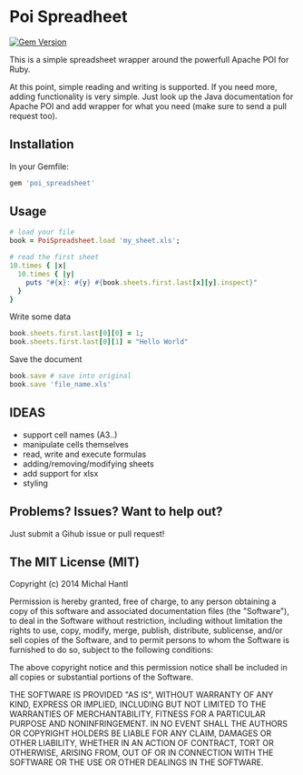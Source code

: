 
Poi Spreadheet
=========

[![Gem Version](https://badge.fury.io/rb/poi_spreadsheet.svg)](http://badge.fury.io/rb/poi_spreadsheet)

This is a simple spreadsheet wrapper around the powerfull Apache POI for Ruby.

At this point, simple reading and writing is supported. If you need more, adding functionality is very simple.
Just look up the Java documentation for Apache POI and add wrapper for what you need (make sure to send a pull request too).


Installation
---------------------
In your Gemfile:
```ruby
gem 'poi_spreadsheet'
```

Usage
---------------------
```ruby
# load your file
book = PoiSpreadsheet.load 'my_sheet.xls'; 

# read the first sheet
10.times { |x| 
  10.times { |y| 
    puts "#{x}: #{y} #{book.sheets.first.last[x][y].inspect}" 
  }
}
```

Write some data
```ruby
book.sheets.first.last[0][0] = 1;
book.sheets.first.last[0][1] = "Hello World"
```

Save the document

```ruby
book.save # save into original
book.save 'file_name.xls'
```


IDEAS
-----
 - support cell names (A3..)
 - manipulate cells themselves
 - read, write and execute formulas
 - adding/removing/modifying sheets
 - add support for xlsx
 - styling


Problems? Issues? Want to help out?
---------------------
Just submit a Gihub issue or pull request! 

The MIT License (MIT)
---------------------
Copyright (c) 2014 Michal Hantl

Permission is hereby granted, free of charge, to any person obtaining a copy of
this software and associated documentation files (the "Software"), to deal in
the Software without restriction, including without limitation the rights to
use, copy, modify, merge, publish, distribute, sublicense, and/or sell copies of
the Software, and to permit persons to whom the Software is furnished to do so,
subject to the following conditions:

The above copyright notice and this permission notice shall be included in all
copies or substantial portions of the Software.

THE SOFTWARE IS PROVIDED "AS IS", WITHOUT WARRANTY OF ANY KIND, EXPRESS OR
IMPLIED, INCLUDING BUT NOT LIMITED TO THE WARRANTIES OF MERCHANTABILITY, FITNESS
FOR A PARTICULAR PURPOSE AND NONINFRINGEMENT. IN NO EVENT SHALL THE AUTHORS OR
COPYRIGHT HOLDERS BE LIABLE FOR ANY CLAIM, DAMAGES OR OTHER LIABILITY, WHETHER
IN AN ACTION OF CONTRACT, TORT OR OTHERWISE, ARISING FROM, OUT OF OR IN
CONNECTION WITH THE SOFTWARE OR THE USE OR OTHER DEALINGS IN THE SOFTWARE.
